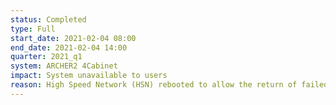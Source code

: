 ```yaml
---
status: Completed
type: Full
start_date: 2021-02-04 08:00
end_date: 2021-02-04 14:00
quarter: 2021_q1
system: ARCHER2 4Cabinet
impact: System unavailable to users
reason: High Speed Network (HSN) rebooted to allow the return of failed links which were causing job failures
---
```




